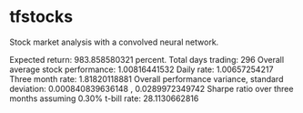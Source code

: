 # tfstocks
Stock market analysis with a convolved neural network.


Expected return: 983.858580321 percent.
Total days trading: 296 
Overall average stock performance: 1.00816441532 
Daily rate: 1.00657254217 
Three month rate: 1.81820118881 
Overall performance variance, standard deviation: 0.000840839636148 , 0.0289972349742 
Sharpe ratio over three months assuming 0.30% t-bill rate: 28.1130662816
